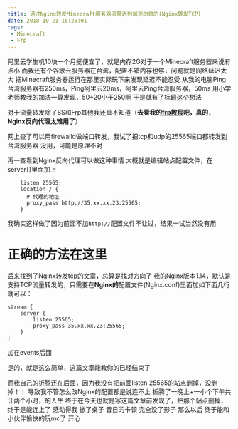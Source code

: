 ```yaml
---
title: 通过Nginx转发Minecraft服务器流量达到加速的目的(Nginx转发TCP)
date: 2018-10-21 16:25:01
tags: 
 - Minecraft
 - Frp
---
```

阿里云学生机10块一个月挺便宜了，就是内存2G对于一个Minecraft服务器来说有点小
而我还有个谷歌云服务器在台湾，配置不错内存也够，问题就是网络延迟太大
把Minecraft服务器运行在那里实际玩下来发现延迟不能忍受
从我的电脑Ping台湾服务器有250ms，Ping阿里云20ms，阿里云Ping台湾服务器，50ms
用小学老师教我的加法一算发现，50+20小于250啊
于是就有了标题这个想法
<!--more-->
对于流量转发除了SS和Frp其他我还真不知道（**去看我的[frp教程](/frp-for-mc/)吧，真的，Nginx反向代理太难用了**）

网上查了可以用firewalld做端口转发，我试了把tcp和udp的25565端口都转发到台湾服务器
没用，可能是原理不对

再一查看到Nginx反向代理可以做这种事情
大概就是编辑站点配置文件，在server{}里面加上

```nginx
    listen 25565;
    location / {
      # 代理的地址
      proxy_pass http://35.xx.xx.23:25565;
    }
```

我确实这样做了因为前面不加`http://`配置文件不让过，结果一试当然没有用

# 正确的方法在这里

后来找到了Nginx转发tcp的文章，总算是找对方向了
我的Nginx版本1.14，默认是支持TCP流量转发的，只需要在**Nginx的**配置文件(Nginx.conf)里面加如下面几行就可以：

```nginx
stream {
    server {
        listen 25565;
        proxy_pass 35.xx.xx.23:25565;
    }
}
```

加在events后面

是的，就是这么简单，这篇文章能教你的已经结束了

而我自己的折腾还在后面，因为我没有把前面listen 25565的站点删掉，没删掉！！
导致我不管怎么改Nginx的配置都是说连不上
折腾了一晚上+一小个下午共计两个小时，的人生
终于在今天也就是写这篇文章前发现了，把那个站点删掉，终于是能连上了
感动得我
掀了桌子
昔日的卡顿
完全没了影子
那么以后
终于能和小伙伴愉快的玩mc了
开心